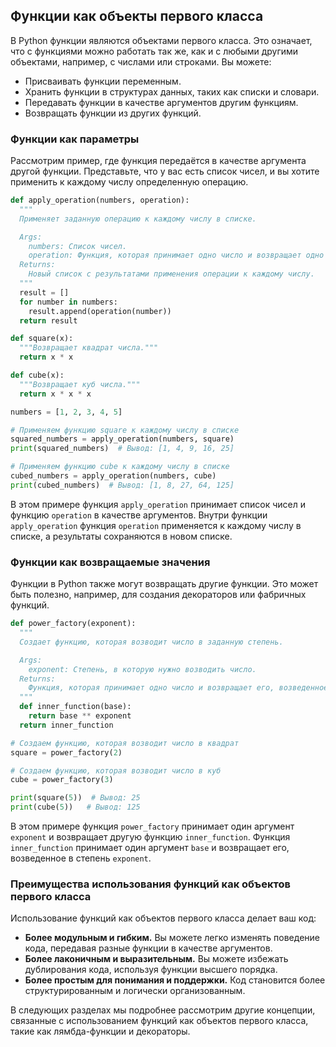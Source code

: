 ## Функции как объекты первого класса

В Python функции являются объектами первого класса. Это означает, что с функциями можно работать так же, как и с любыми другими объектами, например, с числами или строками. Вы можете:

* Присваивать функции переменным.
* Хранить функции в структурах данных, таких как списки и словари.
* Передавать функции в качестве аргументов другим функциям.
* Возвращать функции из других функций.

### Функции как параметры

Рассмотрим пример, где функция передаётся в качестве аргумента другой функции. Представьте, что у вас есть список чисел, и вы хотите применить к каждому числу определенную операцию. 

```python
def apply_operation(numbers, operation):
  """
  Применяет заданную операцию к каждому числу в списке.

  Args:
    numbers: Список чисел.
    operation: Функция, которая принимает одно число и возвращает одно число.
  Returns:
    Новый список с результатами применения операции к каждому числу.
  """
  result = []
  for number in numbers:
    result.append(operation(number))
  return result

def square(x):
  """Возвращает квадрат числа."""
  return x * x

def cube(x):
  """Возвращает куб числа."""
  return x * x * x

numbers = [1, 2, 3, 4, 5]

# Применяем функцию square к каждому числу в списке
squared_numbers = apply_operation(numbers, square)
print(squared_numbers)  # Вывод: [1, 4, 9, 16, 25]

# Применяем функцию cube к каждому числу в списке
cubed_numbers = apply_operation(numbers, cube)
print(cubed_numbers)  # Вывод: [1, 8, 27, 64, 125]
```

В этом примере функция `apply_operation` принимает список чисел и функцию `operation` в качестве аргументов. Внутри функции `apply_operation` функция `operation` применяется к каждому числу в списке, а результаты сохраняются в новом списке.

### Функции как возвращаемые значения

Функции в Python также могут возвращать другие функции. Это может быть полезно, например, для создания декораторов или фабричных функций.

```python
def power_factory(exponent):
  """
  Создает функцию, которая возводит число в заданную степень.

  Args:
    exponent: Степень, в которую нужно возводить число.
  Returns:
    Функция, которая принимает одно число и возвращает его, возведенное в степень exponent.
  """
  def inner_function(base):
    return base ** exponent
  return inner_function

# Создаем функцию, которая возводит число в квадрат
square = power_factory(2)

# Создаем функцию, которая возводит число в куб
cube = power_factory(3)

print(square(5))  # Вывод: 25
print(cube(5))   # Вывод: 125
```

В этом примере функция `power_factory` принимает один аргумент `exponent` и возвращает другую функцию `inner_function`. Функция `inner_function` принимает один аргумент `base` и возвращает его, возведенное в степень `exponent`.

### Преимущества использования функций как объектов первого класса

Использование функций как объектов первого класса делает ваш код:

* **Более модульным и гибким.** Вы можете легко изменять поведение кода, передавая разные функции в качестве аргументов.
* **Более лаконичным и выразительным.** Вы можете избежать дублирования кода, используя функции высшего порядка.
* **Более простым для понимания и поддержки.**  Код становится более структурированным и логически организованным.

В следующих разделах мы подробнее рассмотрим другие концепции, связанные с использованием функций как объектов первого класса, такие как лямбда-функции и декораторы.
